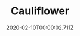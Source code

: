 ---
templateKey: blog-post
title: Cauliflower
type: vegetable
description: Valuable, but slow-growing. Despite its pale color, the florets are packed with nutrients.
featuredpost: false
date: 2020-02-10T00:00:02.711Z
featuredimage: /img/Cauliflower.png
sellPrice: 175
tags:
  - Spring
  - edible
  - vegetable
  - Cheese Cauliflower
  - Spring Crops Bundle
  - Jodi's Request Quest
  - Maru
---
